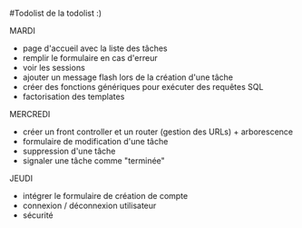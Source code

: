 #Todolist de la todolist :)

MARDI 
- page d'accueil avec la liste des tâches
- remplir le formulaire en cas d'erreur
- voir les sessions
- ajouter un message flash lors de la création d'une tâche
- créer des fonctions génériques pour exécuter des requêtes SQL
- factorisation des templates

MERCREDI
- créer un front controller et un router (gestion des URLs) + arborescence
- formulaire de modification d'une tâche
- suppression d'une tâche
- signaler une tâche comme "terminée"

JEUDI
- intégrer le formulaire de création de compte 
- connexion / déconnexion utilisateur 
- sécurité